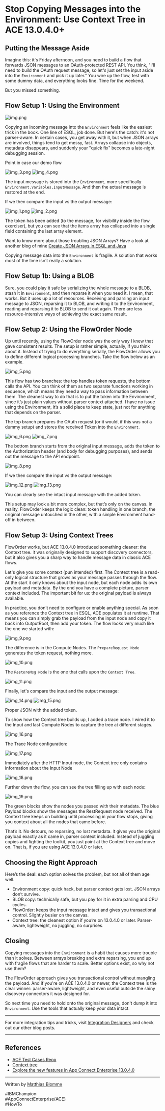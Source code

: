 # Stop Copying Messages into the Environment: Use Context Tree in ACE 13.0.4.0+

## Putting the Message Aside

Imagine this: it's Friday afternoon, and you need to build a flow that forwards JSON messages to an OAuth-protected REST API. 
You think, "I'll need to build the OAuth request message, so let's just set the input aside into the `Environment` and 
pick it up later." You wire up the flow, test with some dummy data, and everything looks fine. Time for the weekend.

But you missed something.


## Flow Setup 1: Using the Environment

![img.png](img.png)

Copying an incoming message into the `Environment` feels like the easiest trick in the book. One line of ESQL, job done.
But here's the catch: it's not parser-aware. In certain cases, you get away with it, but when JSON arrays are involved,
things tend to get messy, fast. Arrays collapse into objects, metadata disappears, and suddenly your "quick fix" becomes
a late-night debugging session.

Point in case our demo flow

![img_3.png](img_3.png)
![img_4.png](img_4.png)

The input message is stored into the `Environment`, more specifically `Environment.Variables.InputMessage`. And then the 
actual message is restored at the end. 

If we then compare the input vs the output message: 

![img_1.png](img_1.png)
![img_2.png](img_2.png)

The token has been added (to the message, for visibility inside the flow exerciser), but you can see that the items array 
has collapsed into a single field containing the last array element.

Want to know more about those troubling JSON Arrays? Have a look at another blog of mine
[Create JSON Arrays in ESQL and Java](https://community.ibm.com/community/user/blogs/matthias-blomme/2025/08/18/create-json-arrays-in-esql-and-java-without-losing)

Copying message data into the `Environment` is fragile. A solution that works most of the time isn't really a solution.

## Flow Setup 1b: Using a BLOB

Sure, you could play it safe by serializing the whole message to a BLOB, stash it in `Environment`, and then reparse it 
when you need it. I mean, that works. But it uses up a lot of resources. Receiving and parsing an input message to JSON, 
reparsing it to BLOB, and writing it to the Environment, reading and reparsing it to BLOB to send it out again. 
There are less resource-intensive ways of achieving the exact same result.


## Flow Setup 2: Using the FlowOrder Node

Up until recently, using the FlowOrder node was the only way I knew that gave consistent results. The setup is rather 
simple, actually, if you think about it. Instead of trying to do everything serially, the FlowOrder allows you to define 
different logical processing branches. Take the flow below as an example.

![img_5.png](img_5.png)

This flow has two branches: the top handles token requests, the bottom calls the API. You can think of them as two 
separate functions working in sequence, which means they need a way to pass information between them. The cleanest way to 
do that is to put the token into the Environment, since it’s just plain values without parser context attached. I have no 
issue using the Environment, it’s a solid place to keep state, just not for anything that depends on the parser.

The top branch prepares the OAuth request (or it would, if this was not a dummy setup) and stores the received Token into
the `Environment`.

![img_6.png](img_6.png)
![img_7.png](img_7.png)

The bottom branch starts from the original input message, adds the token to the Authorization header 
(and body for debugging purposes), and sends out the message to the API endpoint.

![img_8.png](img_8.png)

If we then compare the input vs the output message:

![img_12.png](img_12.png)
![img_13.png](img_13.png)

You can clearly see the intact input message with the added token.

This setup may look a bit more complex, but that’s only on the canvas. In reality, FlowOrder keeps the logic clean: token 
handling in one branch, the original message untouched in the other, with a simple Environment hand-off in between.


## Flow Setup 3: Using Context Trees

FlowOrder works, but ACE 13.0.4.0 introduced something cleaner: the Context tree. It was originally designed to support 
discovery connectors, but it also gives you a sharp way to handle message data in classic ACE flows.

Let's give you some context (pun intended) first. The Context tree is a read-only logical structure that grows as your message passes through the flow. At the start it
only knows about the input node, but each node adds its own payload and metadata. By the end you have a complete picture,
parser context included. The important bit for us: the original payload is always available.

In practice, you don’t need to configure or enable anything special. As soon as you reference the Context tree in ESQL, 
ACE populates it at runtime. That means you can simply grab the payload from the input node and copy it back into OutputRoot, 
then add your token. The flow looks very much like the one we started with:

![img_9.png](img_9.png)

The difference is in the Compute Nodes. The `PrepareRequest Node` generates the token request, nothing more.  

![img_10.png](img_10.png)

The `RestoreMsg Node` is the one that calls upon the `Context Tree`. 

![img_11.png](img_11.png)

Finally, let's compare the input and the output message:

![img_14.png](img_14.png)
![img_15.png](img_15.png)

Proper JSON with the added token.

To show how the Context tree builds up, I added a trace node. I wired it to the Input and last Compute Nodes to capture 
the tree at different stages.

![img_16.png](img_16.png)

The Trace Node configuration:

![img_17.png](img_17.png)

Immediately after the HTTP Input node, the Context tree only contains information about the Input Node

![img_18.png](img_18.png)

Further down the flow, you can see the tree filling up with each node:

![img_19.png](img_19.png)

The green blocks show the nodes you passed with their metadata. The blue Payload blocks show the messages the RestRequest 
node received. The Context tree keeps on building until processing in your flow stops, giving you context about all the nodes 
that came before.


That’s it. No detours, no reparsing, no lost metadata. It gives you the original payload exactly as it came in, parser 
context included. Instead of juggling copies and fighting the toolkit, you just point at the Context tree and move on. 
That is, if you are using ACE 13.0.4.0 or later.

## Choosing the Right Approach

Here’s the deal: each option solves the problem, but not all of them age well.
- Environment copy: quick hack, but parser context gets lost. JSON arrays don’t survive.
- BLOB copy: technically safe, but you pay for it in extra parsing and CPU cycles.
- FlowOrder: keeps the input message intact and gives you transactional control. Slightly busier on the canvas.
- Context tree: the cleanest option if you’re on 13.0.4.0 or later. Parser-aware, lightweight, no juggling, no surprises.

## Closing

Copying messages into the `Environment` is a habit that causes more trouble than it solves. Between arrays breaking and 
extra reparsing, you end up with fragile flows that are harder to scale. Better options exist, so why not use them?

The FlowOrder approach gives you transactional control without mangling the payload. And if you're on ACE 13.0.4.0 or 
newer, the Context tree is the clear winner: parser-aware, lightweight, and even useful outside the shiny discovery 
connectors it was designed for.

So next time you need to hold onto the original message, don't dump it into `Environment`. Use the tools that actually 
keep your data intact.

---

For more integration tips and tricks, visit [Integration Designers](https://integrationdesigners.com/blog/) and check out our other blog posts.

---

## References

- [ACE Test Cases Repo](https://github.com/matthiasblomme/Ace_test_cases)
- [Context tree](https://www.ibm.com/docs/en/app-connect/13.0.x?topic=assembly-context-tree)
- [Explore the new features in App Connect Enterprise 13.0.4.0](https://community.ibm.com/community/user/blogs/ben-thompson1/2025/06/18/ace-13-0-4-0)

---

Written by [Matthias Blomme](https://www.linkedin.com/in/matthiasblomme/)

\#IBMChampion \
\#AppConnectEnterprise(ACE) \
\#HowTo
